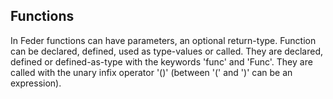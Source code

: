 ## Functions

In Feder functions can have parameters, an optional return-type. Function can
be declared, defined, used as type-values or called. They are declared,
defined or defined-as-type with the keywords 'func' and 'Func'. They are called
with the unary infix operator '()' (between '(' and ')' can be an expression).

